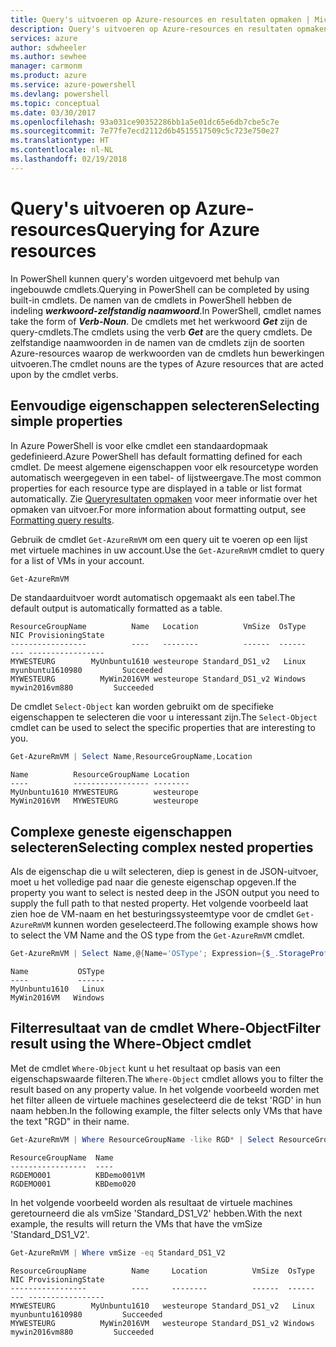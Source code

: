 ```yaml
---
title: Query's uitvoeren op Azure-resources en resultaten opmaken | Microsoft Docs
description: Query's uitvoeren op Azure-resources en resultaten opmaken.
services: azure
author: sdwheeler
ms.author: sewhee
manager: carmonm
ms.product: azure
ms.service: azure-powershell
ms.devlang: powershell
ms.topic: conceptual
ms.date: 03/30/2017
ms.openlocfilehash: 93a031ce90352286bb1a5e01dc65e6db7cbe5c7e
ms.sourcegitcommit: 7e77fe7ecd2112d6b4515517509c5c723e750e27
ms.translationtype: HT
ms.contentlocale: nl-NL
ms.lasthandoff: 02/19/2018
---
```

# <a name="querying-for-azure-resources"></a><span data-ttu-id="c3c6f-103">Query's uitvoeren op Azure-resources</span><span class="sxs-lookup"><span data-stu-id="c3c6f-103">Querying for Azure resources</span></span>

<span data-ttu-id="c3c6f-104">In PowerShell kunnen query's worden uitgevoerd met behulp van ingebouwde cmdlets.</span><span class="sxs-lookup"><span data-stu-id="c3c6f-104">Querying in PowerShell can be completed by using built-in cmdlets.</span></span> <span data-ttu-id="c3c6f-105">De namen van de cmdlets in PowerShell hebben de indeling **_werkwoord-zelfstandig naamwoord_**.</span><span class="sxs-lookup"><span data-stu-id="c3c6f-105">In PowerShell, cmdlet names take the form of **_Verb-Noun_**.</span></span> <span data-ttu-id="c3c6f-106">De cmdlets met het werkwoord **_Get_** zijn de query-cmdlets.</span><span class="sxs-lookup"><span data-stu-id="c3c6f-106">The cmdlets using the verb **_Get_** are the query cmdlets.</span></span> <span data-ttu-id="c3c6f-107">De zelfstandige naamwoorden in de namen van de cmdlets zijn de soorten Azure-resources waarop de werkwoorden van de cmdlets hun bewerkingen uitvoeren.</span><span class="sxs-lookup"><span data-stu-id="c3c6f-107">The cmdlet nouns are the types of Azure resources that are acted upon by the cmdlet verbs.</span></span>


## <a name="selecting-simple-properties"></a><span data-ttu-id="c3c6f-108">Eenvoudige eigenschappen selecteren</span><span class="sxs-lookup"><span data-stu-id="c3c6f-108">Selecting simple properties</span></span>

<span data-ttu-id="c3c6f-109">In Azure PowerShell is voor elke cmdlet een standaardopmaak gedefinieerd.</span><span class="sxs-lookup"><span data-stu-id="c3c6f-109">Azure PowerShell has default formatting defined for each cmdlet.</span></span> <span data-ttu-id="c3c6f-110">De meest algemene eigenschappen voor elk resourcetype worden automatisch weergegeven in een tabel- of lijstweergave.</span><span class="sxs-lookup"><span data-stu-id="c3c6f-110">The most common properties for each resource type are displayed in a table or list format automatically.</span></span> <span data-ttu-id="c3c6f-111">Zie [Queryresultaten opmaken](formatting-output.md) voor meer informatie over het opmaken van uitvoer.</span><span class="sxs-lookup"><span data-stu-id="c3c6f-111">For more information about formatting output, see [Formatting query results](formatting-output.md).</span></span>

<span data-ttu-id="c3c6f-112">Gebruik de cmdlet `Get-AzureRmVM` om een query uit te voeren op een lijst met virtuele machines in uw account.</span><span class="sxs-lookup"><span data-stu-id="c3c6f-112">Use the `Get-AzureRmVM` cmdlet to query for a list of VMs in your account.</span></span>

```powershell
Get-AzureRmVM
```

<span data-ttu-id="c3c6f-113">De standaarduitvoer wordt automatisch opgemaakt als een tabel.</span><span class="sxs-lookup"><span data-stu-id="c3c6f-113">The default output is automatically formatted as a table.</span></span>

```
ResourceGroupName          Name   Location          VmSize  OsType              NIC ProvisioningState
-----------------          ----   --------          ------  ------              --- -----------------
MYWESTEURG        MyUnbuntu1610 westeurope Standard_DS1_v2   Linux myunbuntu1610980         Succeeded
MYWESTEURG          MyWin2016VM westeurope Standard_DS1_v2 Windows   mywin2016vm880         Succeeded
```

<span data-ttu-id="c3c6f-114">De cmdlet `Select-Object` kan worden gebruikt om de specifieke eigenschappen te selecteren die voor u interessant zijn.</span><span class="sxs-lookup"><span data-stu-id="c3c6f-114">The `Select-Object` cmdlet can be used to select the specific properties that are interesting to you.</span></span>

```powershell
Get-AzureRmVM | Select Name,ResourceGroupName,Location
```

```
Name          ResourceGroupName Location
----          ----------------- --------
MyUnbuntu1610 MYWESTEURG        westeurope
MyWin2016VM   MYWESTEURG        westeurope
```

## <a name="selecting-complex-nested-properties"></a><span data-ttu-id="c3c6f-115">Complexe geneste eigenschappen selecteren</span><span class="sxs-lookup"><span data-stu-id="c3c6f-115">Selecting complex nested properties</span></span>

<span data-ttu-id="c3c6f-116">Als de eigenschap die u wilt selecteren, diep is genest in de JSON-uitvoer, moet u het volledige pad naar die geneste eigenschap opgeven.</span><span class="sxs-lookup"><span data-stu-id="c3c6f-116">If the property you want to select is nested deep in the JSON output you need to supply the full path to that nested property.</span></span> <span data-ttu-id="c3c6f-117">Het volgende voorbeeld laat zien hoe de VM-naam en het besturingssysteemtype voor de cmdlet `Get-AzureRmVM` kunnen worden geselecteerd.</span><span class="sxs-lookup"><span data-stu-id="c3c6f-117">The following example shows how to select the VM Name and the OS type from the `Get-AzureRmVM` cmdlet.</span></span>

```powershell
Get-AzureRmVM | Select Name,@{Name='OSType'; Expression={$_.StorageProfile.OSDisk.OSType}}
```

```
Name           OSType
----           ------
MyUnbuntu1610   Linux
MyWin2016VM   Windows
```

## <a name="filter-result-using-the-where-object-cmdlet"></a><span data-ttu-id="c3c6f-118">Filterresultaat van de cmdlet Where-Object</span><span class="sxs-lookup"><span data-stu-id="c3c6f-118">Filter result using the Where-Object cmdlet</span></span>

<span data-ttu-id="c3c6f-119">Met de cmdlet `Where-Object` kunt u het resultaat op basis van een eigenschapswaarde filteren.</span><span class="sxs-lookup"><span data-stu-id="c3c6f-119">The `Where-Object` cmdlet allows you to filter the result based on any property value.</span></span> <span data-ttu-id="c3c6f-120">In het volgende voorbeeld worden met het filter alleen de virtuele machines geselecteerd die de tekst 'RGD' in hun naam hebben.</span><span class="sxs-lookup"><span data-stu-id="c3c6f-120">In the following example, the filter selects only VMs that have the text "RGD" in their name.</span></span>

```powershell
Get-AzureRmVM | Where ResourceGroupName -like RGD* | Select ResourceGroupName,Name
```

```
ResourceGroupName  Name
-----------------  ----
RGDEMO001          KBDemo001VM
RGDEMO001          KBDemo020
```

<span data-ttu-id="c3c6f-121">In het volgende voorbeeld worden als resultaat de virtuele machines geretourneerd die als vmSize 'Standard_DS1_V2' hebben.</span><span class="sxs-lookup"><span data-stu-id="c3c6f-121">With the next example, the results will return the VMs that have the vmSize 'Standard_DS1_V2'.</span></span>

```powershell
Get-AzureRmVM | Where vmSize -eq Standard_DS1_V2
```

```
ResourceGroupName          Name     Location          VmSize  OsType              NIC ProvisioningState
-----------------          ----     --------          ------  ------              --- -----------------
MYWESTEURG        MyUnbuntu1610   westeurope Standard_DS1_v2   Linux myunbuntu1610980         Succeeded
MYWESTEURG          MyWin2016VM   westeurope Standard_DS1_v2 Windows   mywin2016vm880         Succeeded
```
